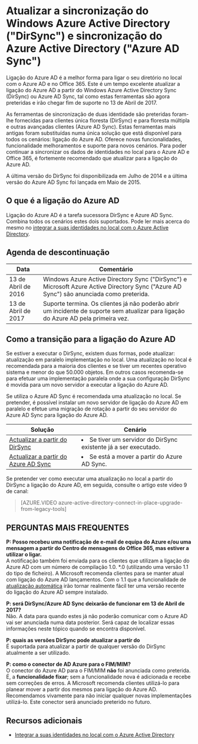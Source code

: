<properties
    pageTitle="Atualização do DirSync e Azure AD Sync | Microsoft Azure"
    description="Descreve como atualizar a partir do DirSync e Azure AD Sync para ligação do Azure AD."
    services="active-directory"
    documentationCenter=""
    authors="andkjell"
    manager="femila"
    editor=""/>

<tags
    ms.service="active-directory"
    ms.workload="identity"
    ms.tgt_pltfrm="na"
    ms.devlang="na"
    ms.topic="article"
    ms.date="06/27/2016"
    ms.author="billmath"/>


# <a name="upgrade-windows-azure-active-directory-sync-dirsync-and-azure-active-directory-sync-azure-ad-sync"></a>Atualizar a sincronização do Windows Azure Active Directory ("DirSync") e sincronização do Azure Active Directory ("Azure AD Sync")
Ligação do Azure AD é a melhor forma para ligar o seu diretório no local com o Azure AD e no Office 365. Este é um tempo excelente atualizar a ligação do Azure AD a partir do Windows Azure Active Directory Sync (DirSync) ou Azure AD Sync, tal como estas ferramentas são agora preteridas e irão chegar fim de suporte no 13 de Abril de 2017.

As ferramentas de sincronização de duas identidade são preteridas foram-lhe fornecidas para clientes única floresta (DirSync) e para floresta múltipla e outras avançadas clientes (Azure AD Sync). Estas ferramentas mais antigas foram substituídas numa única solução que está disponível para todos os cenários: ligação do Azure AD. Oferece novas funcionalidades, funcionalidade melhoramentos e suporte para novos cenários. Para poder continuar a sincronizar os dados de identidades no local para o Azure AD e Office 365, é fortemente recomendado que atualizar para a ligação do Azure AD.

A última versão do DirSync foi disponibilizada em Julho de 2014 e a última versão do Azure AD Sync foi lançada em Maio de 2015.

## <a name="what-is-azure-ad-connect"></a>O que é a ligação do Azure AD
Ligação do Azure AD é a tarefa sucessora DirSync e Azure AD Sync. Combina todos os cenários estes dois suportados. Pode ler mais acerca do mesmo no [integrar a suas identidades no local com o Azure Active Directory](active-directory-aadconnect.md).

## <a name="deprecation-schedule"></a>Agenda de descontinuação

Data | Comentário
 --- | ---
13 de Abril de 2016 | Windows Azure Active Directory Sync ("DirSync") e Microsoft Azure Active Directory Sync ("Azure AD Sync") são anunciada como preterida.
13 de Abril de 2017 | Suporte termina. Os clientes já não poderão abrir um incidente de suporte sem atualizar para ligação do Azure AD pela primeira vez.

## <a name="how-to-transition-to-azure-ad-connect"></a>Como a transição para a ligação do Azure AD
Se estiver a executar o DirSync, existem duas formas, pode atualizar: atualização em paralelo implementação no local. Uma atualização no local é recomendada para a maioria dos clientes e se tiver um recentes operativo sistema e menor do que 50.000 objetos. Em outros casos recomenda-se para efetuar uma implementação paralela onde a sua configuração DirSync é movida para um novo servidor a executar a ligação do Azure AD.

Se utiliza o Azure AD Sync é recomendada uma atualização no local. Se pretender, é possível instalar um novo servidor de ligação do Azure AD em paralelo e efetue uma migração de rotação a partir do seu servidor do Azure AD Sync para ligação do Azure AD.

Solução | Cenário
----- | -----
[Actualizar a partir do DirSync](./connect/active-directory-aadconnect-dirsync-upgrade-get-started.md) | <li>Se tiver um servidor do DirSync existente já a ser executado.</li>
[Actualizar a partir do Azure AD Sync](active-directory-aadconnect-upgrade-previous-version.md)| <li>Se está a mover a partir do Azure AD Sync.</li>

Se pretender ver como executar uma atualização no local a partir do DirSync a ligação do Azure AD, em seguida, consulte o artigo este vídeo 9 de canal:

> [AZURE.VIDEO azure-active-directory-connect-in-place-upgrade-from-legacy-tools]

## <a name="faq"></a>PERGUNTAS MAIS FREQUENTES
**P: Posso recebeu uma notificação de e-mail de equipa do Azure e/ou uma mensagem a partir do Centro de mensagens do Office 365, mas estiver a utilizar o ligar.**  
A notificação também foi enviada para os clientes que utilizam a ligação do Azure AD com um número de compilação 1.0. \*.0 (utilizando uma versão 1.1 do tipo de ficheiro). A Microsoft recomenda clientes para se manter atual com ligação do Azure AD lançamentos. Com o 1.1 que a funcionalidade de [atualização automática](active-directory-aadconnect-feature-automatic-upgrade.md) irão tornar realmente fácil ter uma versão recente do ligação do Azure AD sempre instalado.

**P: será DirSync/Azure AD Sync deixarão de funcionar em 13 de Abril de 2017?**  
Não. A data para quando estes já não poderão comunicar com o Azure AD vai ser anunciada numa data posterior. Será capaz de localizar essas informações neste tópico quando se encontra disponível.

**P: quais as versões DirSync pode atualizar a partir do**  
É suportada para atualizar a partir de qualquer versão do DirSync atualmente a ser utilizado.

**P: como o conector de AD Azure para o FIM/MIM?**  
O conector do Azure AD para o FIM/MIM **não** foi anunciada como preterida. É, a **funcionalidade fixar**; sem a funcionalidade nova é adicionada e recebe sem correções de erros. A Microsoft recomenda clientes utilizá-lo para planear mover a partir dos mesmos para ligação do Azure AD. Recomendamos vivamente para não iniciar qualquer novas implementações utilizá-lo. Este conector será anunciado preterido no futuro.

## <a name="additional-resources"></a>Recursos adicionais

* [Integrar a suas identidades no local com o Azure Active Directory](active-directory-aadconnect.md)
